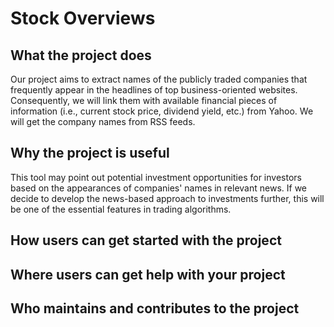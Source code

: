 # Stock Overviews
## What the project does
Our project aims to extract names of the publicly traded companies that frequently appear in the headlines of top business-oriented websites. Consequently, we will link them with available financial pieces of information (i.e., current stock price, dividend yield, etc.) from Yahoo. We will get the company names from RSS feeds.
## Why the project is useful
This tool may point out potential investment opportunities for investors based on the appearances of companies' names in relevant news. If we decide to develop the news-based approach to investments further, this will be one of the essential features in trading algorithms.
## How users can get started with the project
## Where users can get help with your project
## Who maintains and contributes to the project
